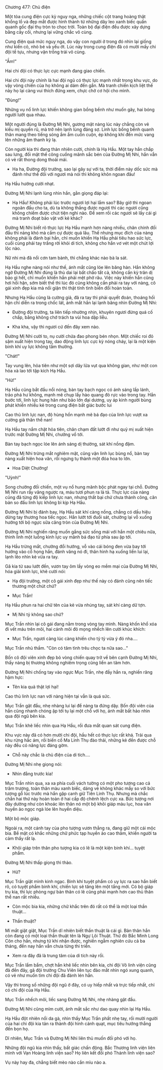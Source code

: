 




Chương 477: Chủ điện


Một tòa cung điện cực kỳ nguy nga, những chiếc cột trang hoàng thật khổng lồ và đẹp mắt được hình thành từ những dây leo xanh biếc quấn quanh gốc đại thụ tròn to chọc trời. Toàn bộ đại điện đều được xây dựng bằng cây cối, nhưng lại vững chắc vô cùng.

Cung điện quá mức nguy nga, do vậy con người ở trong đó nhìn lại giống như kiến cỏ, nhỏ bé và yếu ớt. Lúc này trong cung điện đã có mười mấy chi đội tề tựu, nhưng vận trống trải vô cùng.

"Ầm!"

Hai chi đội có thực lực cực mạnh đang giao chiến.

Hai chi đội này chính là hai đội ngũ có thực lực mạnh nhất trong khu vực, do vậy vòng chiến của họ không ai dám đến gần. Mà tranh chiến kịch liệt thế này họ lại càng vui thích đứng xem, chực chờ cơ hội cho mình.

"Đùng!"

Những vụ nổ linh lực khiến không gian bồng bềnh như muốn gãy, hai bóng người lướt qua nhau.

Một người đúng là Đường Mị Nhi, gương mặt nàng lúc này chẳng còn vẻ kiều mị quyến rũ, mà trở nên lạnh lùng đáng sợ. Linh lực bồng bềnh quanh thân mang theo tiếng sóng ầm ầm cuồn cuộn, ép không khí đến mức vang lên những âm thanh kỳ lạ.

Còn người kia thì đang thản nhiên cười, chính là Hạ Hầu. Một tay hắn chắp sau lưng, đối mặt thế công cuồng mãnh sắc bén của Đường Mị Nhi, hắn vẫn có vẻ rất thong dong thoải mái.

- Ha ha, Đường đội trưởng, sao lại gây sự với ta, thời điểm này dốc sức mà đánh như thế đối với ngươi mà nói thì không khôn ngoan đâu!

Hạ Hầu hướng cười nhạt.

Đường Mị Nhi lạnh lùng nhìn hắn, gằn giọng đáp lại:

- Hạ Hầu! Không phải lúc trước ngươi lợi hại lắm sao? Bây giờ thì ngoan ngoãn đấu cho ta, dù ta không thắng được ngươi thì các ngươi cũng không chiếm được chút tiện nghi nào. Để xem rồi các ngươi sẽ lấy cái gì mà tranh đoạt bảo vật với kẻ khác?

Đường Mị Nhi biết rõ thực lực Hạ Hầu mạnh hơn nàng nhiều, chân chính đối đầu thì nàng khó mà cầm cự được quá lâu. Thế nhưng mục đích của nàng không phải là đánh bại hắn, chỉ muốn khiến Hạ Hầu phải tiêu hao sức lực, cuối cùng phải tay trắng rời khỏi di tích, không cho hắn vơ vét một chút lợi lộc nào.

Nữ nhi mà đã nổi cơn tam bành, thì chẳng khác nào bà la sát.

Hạ Hầu nghe nàng nói như thế, ánh mắt cũng lóe lên băng hàn. Hắn không ngờ Đường Mị Nhi đúng là thù dai lại bất chấo tất cả, không cần kỳ trân dị bảo gì hết, chỉ muốn khiến hắn phải mệt phờ râu. Việc này khiến hắn cũng hơi hối hận, sớm biết thế thì lúc đó cũng không cần phải ra tay với nàng, cô gái xinh đẹp kia mà nổi giận thì thật tính tình biến đổi hoàn toàn.

Nhưng Hạ Hầu cũng là cường giả, đã ra tay thì phải quyết đoán, thoáng hối hận chỉ diễn ra trong chốc lát, ánh mắt hắn lại lạnh băng nhìn Đường Mị Nhi:

- Đường đội trưởng, ta liên tiếp nhường nhịn, khuyên ngươi đừng quá cố chấp, bằng không chớ trách ta vùi hoa dập liễu.

- Kha kha, vậy thì ngươi cứ đến đây xem nào.

Đường Mị Nhi cười to, nụ cười chứa đao phong bén nhọn. Một chiếc roi đỏ sậm xuất hiện trong tay, dao động linh lực cực kỳ nóng cháy, lại là một kiện binh khí uy lực không tầm thường.

"Chát!"

Tay vung lên, hỏa tiên như một sợi dây lửa vụt qua không gian, như một con hỏa xà lao tới tập kích Hạ Hầu.

"Hừ!"

Hạ Hầu cũng bắt đầu nổi nóng, bàn tay bạch ngọc có ánh sáng lấp lánh, trảo phá hư không, mạnh mẽ chụp lấy hào quang đỏ rực vào trong tay. Hắn bước tới, linh lực hung hãn như bão lớn đại dương, uy áp kinh người bùng phát khiến nhiều kẻ trong cung điện bất giác bước lui

Cao thủ linh lực nan, độ hùng hồn mạnh mẽ bá đạo của linh lực vượt xa cường giả thân thể nan!

Hạ Hầu tay nắm chặt hỏa tiên, chân chạm đất lướt đi như quỷ mị xuất hiện trước mặt Đường Mị Nhi, chưởng vồ tới.

Bàn tay bạch ngọc lóe lên ánh sáng dị thường, sát khí nồng đậm.

Đường Mị Nhi trừng mắt nghiêm mặt, cũng vận linh lục bùng nổ, bàn tay nàng xuất hiện hoa văn, rồi ngưng tụ thành một đóa hoa to lớn.

- Hoa Diệt Chưởng!

"Uỳnh!"

Song chưởng đối chiến, một vụ nổ hung mãnh bộc phát ngay tại chỗ. Đường Mị Nhi run rẩy văng ngược ra, máu tươi phun ra lả tả. Thực lực của nàng cũng đã từng độ kiếp linh lực nan, nhưng thất bại chứ chưa thành công, căn bản so đấu linh lực không bì kịp Hạ Hầu.

Đường Mị Nhi bị đánh bay, Hạ Hầu sát khí càng nồng, chẳng có dấu hiệu dừng tay thương hoa tiếc ngọc. Hắn lướt tới đuổi sát, chưởng lại vỗ xuống hướng tới bộ ngực sữa căng tròn của Đường Mị Nhi.

Đường Mị Nhi nghiến răng muốn gắng sức sống mái với hắn một chiêu nữa, thình lình một luồng kình lực uy mãnh bá đạo từ phía sau ập tới.

Hạ Hầu trừng mắt, chưởng đổi hướng, vỗ vào cái bóng đen vừa bay tới hướng vào cổ họng hắn, đánh văng nó đi, thân hình hạ xuống liền lui lại, lạnh lẽo nhìn kẻ vừa ra tay.

Gã kia từ sau lướt đến, vươn tay ôm lấy vòng eo mềm mại của Đường Mị Nhi, hóa giải kình lực, khẽ cười nói:

- Hạ đội trưởng, một cô gái xinh đẹp như thế này có đánh cũng nên tiếc thương một chút chứ?

- Mục Trần!

Hạ Hầu phun ra hai chữ tên của kẻ vừa nhúng tay, sát khí càng dữ tợn.

- Mị Nhi tỷ không sao chứ?

Mục Trần nhìn lại cô gái đang nằm trong vòng tay mình. Nàng khốn khổ xóa đi vết máu trên môi, hai cánh môi đỏ mọng nhếch lên cười khúc khích:

- Mục Trần, ngươi càng lúc càng khiến cho tỷ tỷ vừa ý đó nha....

Mục Trần nhủ thầm. "Còn có tâm tình trêu chọc ta nữa sao..."

Bốn cô đội viên xinh đẹp bỏ vòng chiến quay trở về bên cạnh Đường Mị Nhi, thấy nàng bị thương không nghiêm trọng cũng liền an tâm hơn.

Đường Mị Nhi chống tay vào ngực Mục Trần, nhẹ đầy hắn ra, nghiến răng hậm hực:

- Tên kia quả thật lợi hại!

Cao thủ linh lực nan với nàng hiện tại vẫn là quá sức.

Mục Trần gật đầu, nhẹ nhàng lui lại để nàng ta đứng dậy. Bốn đội viên của hắn cũng nhanh chóng ập tới tụ lại một chỗ với họ, ánh mắt bất hảo nhìn qua đội ngũ bên kia.

Mục Trần khẽ liếc nhìn qua Hạ Hầu, rồi đưa mắt quan sát cung điện.

Khu vực này đã có hơn mười chi đội, hầu hết có thực lực rất khá. Trải qua khu rừng hắc ám, rồi biến cố Ma Linh Thụ đào thải, những kẻ đến được chỗ này đều có năng lực đáng gờm.

- Chỗ này chắc là chủ điện của di tích....

Đường Mị Nhi nhẹ giọng nói:

- Nhìn đằng trước kìa!

Mục Trần nhìn qua, xa xa phía cuối vách tường có một pho tượng cao cả trăm trượng, toàn thân màu xanh biếc, dáng vẻ không khác mấy so với bức tượng gỗ lúc trước mà hắn gặp canh giữ Tiên Linh Thụ. Nhưng mà chắc chắn hai thứ này hoàn toàn ở hai cấp độ chênh lệch cực xa. Bức tượng nơi đây dường như còn khoác lên thân nó một bộ khôi giáp màu lục, hoa văn huyền ảo ngọc ngà lóe lên huyền diệu.

Một bộ mộc giáp.

Ngoài ra, một cánh tay của pho tượng vươn thẳng ra, đang giữ một cái mộc bia. Bề mặt có khắc những chữ phức tạp huyền ảo cao thâm, khiến người ta cảm thấy rất lạ.

- Khôi giáp trên thân pho tượng kia có lẽ là một kiện binh khí... tuyệt phẩm.

Đường Mị Nhi thấp giọng thì thào.

- Hử?

Mục Trần giật mình kinh ngạc. Binh khí tuyệt phẩm có uy lực ra sao hắn biết rõ, có tuyệt phẩm binh khí, chiến lực sẽ tăng lên một tầng mới. Có bộ giáp trụ kia, thì lực phòng ngự bản thân có lẽ cũng phải mạnh hơn cao thủ thân thể nan rất nhiều.

- Còn mộc bia kia, những chữ khắc trên đó rất có thể là một loại thần thuật...

- Thần thuật?

Mí mắt giật giật, Mục Trần dĩ nhiên biết thần thuật là cái gì. Bản thân hắn còn đang có một loại thần thuật tên là Ngự Lôi Thuật. Thứ đó Bắc Minh Long Côn cho hắn, nhưng từ khi nhận được, nghiền ngẫm nghiên cứu cả ba tháng, đến nay hắn vẫn chưa từng thi triển.

- Xem ra đây đã là trung tâm của di tích này rồi.

Mục Trần lẩm bẩm, chợt hắn khẽ liếc nhìn bên kia, chi đội Võ linh viện cũng đã đến đây, gã đội trưởng Chu Viên liên tục đảo mắt nhìn ngó xung quanh, có vẻ như muốn tìm chi đội đã đánh lén hắn.

Vậy thì trong số những đội ngũ ở đây, có uy hiếp nhất và trực tiếp nhất, chỉ có chi đội của Hạ Hầu.

Mục Trần nhếch môi, liếc sang Đường Mị Nhi, nhẹ nhàng gật đầu.

Đường Mị Nhi cũng mỉm cười, ánh mắt sắc như dao quay nhìn lại Hạ Hầu.

Hạ Hầu đột nhiên nổi da gà, nhìn thấy Mục Trần phất nhẹ tay, rồi mười người của hai chi đội kia tản ra thành đội hình cánh quạt, mục tiêu hướng thẳng đến bọn họ.

Dĩ nhiên, Mục Trần và Đường Mị Nhi liên thủ muốn đối phó với họ.

Những đội ngũ kia nhìn thấy, bất giác chấn động. Bắc Thương linh viện liên minh với Vạn Hoàng linh viện sao? Họ liên kết đối phó Thánh linh viện sao?

Vụ này hay đa, chẳng biết mèo nào cắn mỉu nào a.





